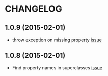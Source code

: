# CHANGELOG

## 1.0.9 (2015-02-01)

* throw exception on missing property [issue](https://github.com/valotas/mustache4dart/issues/36)


## 1.0.8 (2015-02-01)

* Find property names in superclasses [issue](https://github.com/valotas/mustache4dart/issues/33)
